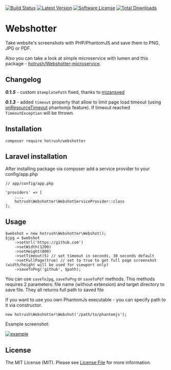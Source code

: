 [![Build Status](https://img.shields.io/travis/hotrush/Webshotter/master.svg?style=flat-square)](https://travis-ci.org/hotrush/Webshotter)
[![Latest Version](https://img.shields.io/packagist/v/hotrush/Webshotter.svg?style=flat-square)](https://github.com/hotrush/webshotter/releases)
[![Software License](https://img.shields.io/badge/license-MIT-brightgreen.svg?style=flat-square)](LICENSE.md)
[![Total Downloads](https://img.shields.io/packagist/dt/hotrush/webshotter.svg?style=flat-square)](https://packagist.org/packages/hotrush/webshotter)

# Webshotter

Take website's screenshots with PHP/PhantomJS and save them to PNG, JPG or PDF.

Also you can take a look at simple microservice with lumen and this package - [hotrush/Webshotter-microservice](https://github.com/hotrush/Webshotter-microservice).

## Changelog
***0.1.5*** - custom ```$templatePath``` fixed, thanks to [mizansyed](https://github.com/mizansyed)

***0.1.3*** - added ```timeout``` property that allow to limit page load timeout (using [onResourceTimeout](http://phantomjs.org/api/webpage/handler/on-resource-timeout.html) phantomjs feature). If timeout reached ```TimeoutException``` will be thrown.

## Installation

```
composer require hotrush/webshotter
```

## Laravel installation

After installing package via composer add a service provider to your config/app.php
```
// app/config/app.php

'providers' => [
    ...,
    hotrush\Webshotter\WebshotServiceProvider::class
];
```

## Usage

```
$webshot = new hotrush\Webshotter\Webshot();
$jpg = $webshot
    ->setUrl('https://github.com')
    ->setWidth(1200)
    ->setHeight(800)
    ->setTimeout(5) // set timeout in seconds, 30 seconds default
    ->setFullPage(true) // set to true to get full page screenshot (width/height will be used for viewport only)
    ->saveToPng('github', $path);
```

You can use ```saveToJpg```, ```saveToPng``` or ```saveToPdf``` methods. This methods requires 2 parameters: file name (without extension) and target directory to save file. They all returns full path to saved file

If you want to use you own PhantomJs executable - you can specify path to it via constructor.

```
new hotrush\Webshotter\Webshot('/path/to/phantomjs');
```

Example screenshot:

[![example](github.png)](github.png)

## License

The MIT License (MIT). Please see [License File](LICENSE.md) for more information.
